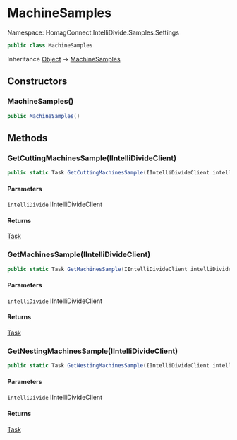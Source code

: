 # MachineSamples

Namespace: HomagConnect.IntelliDivide.Samples.Settings



```csharp
public class MachineSamples
```

Inheritance [Object](https://docs.microsoft.com/en-us/dotnet/api/system.object) → [MachineSamples](./homagconnect.intellidivide.samples.settings.machinesamples.md)

## Constructors

### **MachineSamples()**

```csharp
public MachineSamples()
```

## Methods

### **GetCuttingMachinesSample(IIntelliDivideClient)**



```csharp
public static Task GetCuttingMachinesSample(IIntelliDivideClient intelliDivide)
```

#### Parameters

`intelliDivide` IIntelliDivideClient<br>

#### Returns

[Task](https://docs.microsoft.com/en-us/dotnet/api/system.threading.tasks.task)<br>

### **GetMachinesSample(IIntelliDivideClient)**



```csharp
public static Task GetMachinesSample(IIntelliDivideClient intelliDivide)
```

#### Parameters

`intelliDivide` IIntelliDivideClient<br>

#### Returns

[Task](https://docs.microsoft.com/en-us/dotnet/api/system.threading.tasks.task)<br>

### **GetNestingMachinesSample(IIntelliDivideClient)**



```csharp
public static Task GetNestingMachinesSample(IIntelliDivideClient intelliDivide)
```

#### Parameters

`intelliDivide` IIntelliDivideClient<br>

#### Returns

[Task](https://docs.microsoft.com/en-us/dotnet/api/system.threading.tasks.task)<br>
